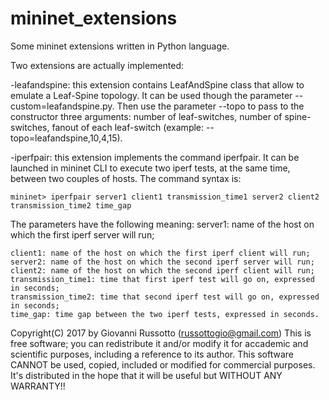 # mininet_extensions
Some mininet extensions written in Python language.

Two extensions are actually implemented:

-leafandspine: this extension contains LeafAndSpine class that allow to emulate a Leaf-Spine topology. It can be used though the parameter --custom=leafandspine.py. Then use the parameter --topo to pass to the constructor three arguments: number of leaf-switches, number of spine-switches, fanout of each leaf-switch (example: --topo=leafandspine,10,4,15).

-iperfpair: this extension implements the command iperfpair. It can be launched in mininet CLI to execute two iperf tests, at the same time, between two couples of hosts. The command syntax is:

    mininet> iperfpair server1 client1 transmission_time1 server2 client2 transmission_time2 time_gap

 The parameters have the following meaning:
    server1: name of the host on which the first iperf server will run;
    
    client1: name of the host on which the first iperf client will run;
    server2: name of the host on which the second iperf server will run;
    client2: name of the host on which the second iperf client will run;
    transmission_time1: time that first iperf test will go on, expressed in seconds;
    transmission_time2: time that second iperf test will go on, expressed in seconds;
    time_gap: time gap between the two iperf tests, expressed in seconds.
    
Copyright(C) 2017 by Giovanni Russotto (russottogio@gmail.com) This is free software; you can redistribute it and/or modify it for accademic and scientific purposes, including a reference to its author. This software CANNOT be used, copied, included or modified for commercial purposes. It's distributed in the hope that it will be useful but WITHOUT ANY WARRANTY!!
